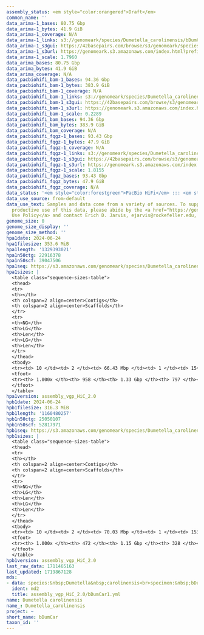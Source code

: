 ```yaml
---
assembly_status: <em style="color:orangered">Draft</em>
common_name: ''
data_arima-1_bases: 80.75 Gbp
data_arima-1_bytes: 41.9 GiB
data_arima-1_coverage: N/A
data_arima-1_links: s3://genomeark/species/Dumetella_carolinensis/bDumCar1/genomic_data/arima/<br>
data_arima-1_s3gui: https://42basepairs.com/browse/s3/genomeark/species/Dumetella_carolinensis/bDumCar1/genomic_data/arima/
data_arima-1_s3url: https://genomeark.s3.amazonaws.com/index.html?prefix=species/Dumetella_carolinensis/bDumCar1/genomic_data/arima/
data_arima-1_scale: 1.7960
data_arima_bases: 80.75 Gbp
data_arima_bytes: 41.9 GiB
data_arima_coverage: N/A
data_pacbiohifi_bam-1_bases: 94.36 Gbp
data_pacbiohifi_bam-1_bytes: 383.9 GiB
data_pacbiohifi_bam-1_coverage: N/A
data_pacbiohifi_bam-1_links: s3://genomeark/species/Dumetella_carolinensis/bDumCar1/genomic_data/pacbio_hifi/<br>
data_pacbiohifi_bam-1_s3gui: https://42basepairs.com/browse/s3/genomeark/species/Dumetella_carolinensis/bDumCar1/genomic_data/pacbio_hifi/
data_pacbiohifi_bam-1_s3url: https://genomeark.s3.amazonaws.com/index.html?prefix=species/Dumetella_carolinensis/bDumCar1/genomic_data/pacbio_hifi/
data_pacbiohifi_bam-1_scale: 0.2289
data_pacbiohifi_bam_bases: 94.36 Gbp
data_pacbiohifi_bam_bytes: 383.9 GiB
data_pacbiohifi_bam_coverage: N/A
data_pacbiohifi_fqgz-1_bases: 93.43 Gbp
data_pacbiohifi_fqgz-1_bytes: 47.9 GiB
data_pacbiohifi_fqgz-1_coverage: N/A
data_pacbiohifi_fqgz-1_links: s3://genomeark/species/Dumetella_carolinensis/bDumCar1/genomic_data/pacbio_hifi/<br>
data_pacbiohifi_fqgz-1_s3gui: https://42basepairs.com/browse/s3/genomeark/species/Dumetella_carolinensis/bDumCar1/genomic_data/pacbio_hifi/
data_pacbiohifi_fqgz-1_s3url: https://genomeark.s3.amazonaws.com/index.html?prefix=species/Dumetella_carolinensis/bDumCar1/genomic_data/pacbio_hifi/
data_pacbiohifi_fqgz-1_scale: 1.8155
data_pacbiohifi_fqgz_bases: 93.43 Gbp
data_pacbiohifi_fqgz_bytes: 47.9 GiB
data_pacbiohifi_fqgz_coverage: N/A
data_status: '<em style="color:forestgreen">PacBio HiFi</em> ::: <em style="color:forestgreen">Arima</em>'
data_use_source: from-default
data_use_text: Samples and data come from a variety of sources. To support fair and
  productive use of this data, please abide by the <a href="https://genome10k.soe.ucsc.edu/data-use-policies/">Data
  Use Policy</a> and contact Erich D. Jarvis, ejarvis@rockefeller.edu, with any questions.
genome_size: 0
genome_size_display: ''
genome_size_method: ''
hpa1date: 2024-06-24
hpa1filesize: 353.6 MiB
hpa1length: '1329393021'
hpa1n50ctg: 22916378
hpa1n50scf: 39047506
hpa1seq: https://s3.amazonaws.com/genomeark/species/Dumetella_carolinensis/bDumCar1/assembly_vgp_HiC_2.0/bDumCar1.HiC.hap1.20240624.fasta.gz
hpa1sizes: |
  <table class="sequence-sizes-table">
  <thead>
  <tr>
  <th></th>
  <th colspan=2 align=center>Contigs</th>
  <th colspan=2 align=center>Scaffolds</th>
  </tr>
  <tr>
  <th>NG</th>
  <th>LG</th>
  <th>Len</th>
  <th>LG</th>
  <th>Len</th>
  </tr>
  </thead>
  <tbody>
  <tr><td> 10 </td><td> 2 </td><td> 66.43 Mbp </td><td> 1 </td><td> 154.73 Mbp </td></tr><tr><td> 20 </td><td> 5 </td><td> 50.11 Mbp </td><td> 2 </td><td> 121.04 Mbp </td></tr><tr><td> 30 </td><td> 7 </td><td> 43.53 Mbp </td><td> 4 </td><td> 78.99 Mbp </td></tr><tr><td> 40 </td><td> 11 </td><td> 28.60 Mbp </td><td> 5 </td><td> 75.11 Mbp </td></tr><tr style="background-color:#cccccc;"><td> 50 </td><td> 16 </td><td style="background-color:#88ff88;"> 22.92 Mbp </td><td> 8 </td><td style="background-color:#88ff88;"> 39.05 Mbp </td></tr><tr><td> 60 </td><td> 23 </td><td> 16.30 Mbp </td><td> 11 </td><td> 26.47 Mbp </td></tr><tr><td> 70 </td><td> 33 </td><td> 11.62 Mbp </td><td> 17 </td><td> 21.46 Mbp </td></tr><tr><td> 80 </td><td> 50 </td><td> 4.93 Mbp </td><td> 26 </td><td> 11.72 Mbp </td></tr><tr><td> 90 </td><td> 117 </td><td> 0.86 Mbp </td><td> 45 </td><td> 3.37 Mbp </td></tr><tr><td> 100 </td><td> 958 </td><td> 12.40 Kbp </td><td> 797 </td><td> 12.40 Kbp </td></tr></tbody>
  <tfoot>
  <tr><th> 1.000x </th><th> 958 </th><th> 1.33 Gbp </th><th> 797 </th><th> 1.33 Gbp </th></tr>
  </tfoot>
  </table>
hpa1version: assembly_vgp_HiC_2.0
hpb1date: 2024-06-24
hpb1filesize: 316.3 MiB
hpb1length: '1160480257'
hpb1n50ctg: 25050107
hpb1n50scf: 52817971
hpb1seq: https://s3.amazonaws.com/genomeark/species/Dumetella_carolinensis/bDumCar1/assembly_vgp_HiC_2.0/bDumCar1.HiC.hap2.20240624.fasta.gz
hpb1sizes: |
  <table class="sequence-sizes-table">
  <thead>
  <tr>
  <th></th>
  <th colspan=2 align=center>Contigs</th>
  <th colspan=2 align=center>Scaffolds</th>
  </tr>
  <tr>
  <th>NG</th>
  <th>LG</th>
  <th>Len</th>
  <th>LG</th>
  <th>Len</th>
  </tr>
  </thead>
  <tbody>
  <tr><td> 10 </td><td> 2 </td><td> 70.03 Mbp </td><td> 1 </td><td> 153.22 Mbp </td></tr><tr><td> 20 </td><td> 4 </td><td> 64.41 Mbp </td><td> 2 </td><td> 118.57 Mbp </td></tr><tr><td> 30 </td><td> 5 </td><td> 60.03 Mbp </td><td> 3 </td><td> 116.32 Mbp </td></tr><tr><td> 40 </td><td> 8 </td><td> 37.17 Mbp </td><td> 4 </td><td> 78.73 Mbp </td></tr><tr style="background-color:#cccccc;"><td> 50 </td><td> 12 </td><td style="background-color:#88ff88;"> 25.05 Mbp </td><td> 6 </td><td style="background-color:#88ff88;"> 52.82 Mbp </td></tr><tr><td> 60 </td><td> 17 </td><td> 17.34 Mbp </td><td> 9 </td><td> 32.33 Mbp </td></tr><tr><td> 70 </td><td> 25 </td><td> 12.67 Mbp </td><td> 14 </td><td> 21.83 Mbp </td></tr><tr><td> 80 </td><td> 36 </td><td> 7.98 Mbp </td><td> 21 </td><td> 12.63 Mbp </td></tr><tr><td> 90 </td><td> 63 </td><td> 1.93 Mbp </td><td> 34 </td><td> 5.25 Mbp </td></tr><tr><td> 100 </td><td> 472 </td><td> 21.57 Kbp </td><td> 328 </td><td> 21.57 Kbp </td></tr></tbody>
  <tfoot>
  <tr><th> 1.000x </th><th> 472 </th><th> 1.15 Gbp </th><th> 328 </th><th> 1.16 Gbp </th></tr>
  </tfoot>
  </table>
hpb1version: assembly_vgp_HiC_2.0
last_raw_data: 1711465163
last_updated: 1719867128
mds:
- data: species:&nbsp;Dumetella&nbsp;carolinensis<br>specimen:&nbsp;bDumCar1<br>projects:&nbsp;<br>&nbsp;&nbsp;-&nbsp;vgp<br>assembled_by_group:&nbsp;Rockefeller<br>data_location:&nbsp;S3<br>release_to:&nbsp;S3<br>combine_for_curation:&nbsp;true<br>hap1:&nbsp;s3://genomeark/species/Dumetella_carolinensis/bDumCar1/assembly_vgp_HiC_2.0/bDumCar1.HiC.hap1.20240627.fasta.gz<br>hap2:&nbsp;s3://genomeark/species/Dumetella_carolinensis/bDumCar1/assembly_vgp_HiC_2.0/bDumCar1.HiC.hap2.20240627.fasta.gz<br>pretext_hap1:&nbsp;s3://genomeark/species/Dumetella_carolinensis/bDumCar1/assembly_vgp_HiC_2.0/evaluation/hap1/pretext/bDumCar1_hap1_s2.pretext<br>pretext_hap2:&nbsp;s3://genomeark/species/Dumetella_carolinensis/bDumCar1/assembly_vgp_HiC_2.0/evaluation/hap2/pretext/bDumCar1_hap2_s2.pretext<br>kmer_spectra_img:&nbsp;s3://genomeark/species/Dumetella_carolinensis/bDumCar1/assembly_vgp_HiC_2.0/evaluation/merqury/bDumCar1_png/<br>mito:&nbsp;s3://genomeark/species/Dumetella_carolinensis/bDumCar1/assembly_MT_rockefeller/bDumCar1.MT.20240627.fasta.gz<br>pacbio_read_dir:&nbsp;s3://genomeark/species/Dumetella_carolinensis/bDumCar1/genomic_data/pacbio_hifi/<br>pacbio_read_type:&nbsp;hifi<br>pacbio_read_dir:&nbsp;s3://genomeark/species/Dumetella_carolinensis/bDumCar1/genomic_data/bionano/<br>hic_read_dir:&nbsp;s3://genomeark/species/Dumetella_carolinensis/bDumCar1/genomic_data/arima/<br>pipeline:&nbsp;<br>&nbsp;&nbsp;-&nbsp;hifiasm&nbsp;(0.19.8+galaxy1)<br>&nbsp;&nbsp;-&nbsp;solve&nbsp;(3.7)<br>&nbsp;&nbsp;-&nbsp;yahs&nbsp;(1.2a.2+galaxy1)<br>notes:&nbsp;This&nbsp;was&nbsp;a&nbsp;Hifiasm-HiC&nbsp;assembly&nbsp;of&nbsp;bDumCar1,&nbsp;resulting&nbsp;in&nbsp;two&nbsp;complete&nbsp;haplotypes.&nbsp;This&nbsp;sample&nbsp;had&nbsp;bionano&nbsp;data.&nbsp;The&nbsp;HiC&nbsp;prep&nbsp;kit&nbsp;used&nbsp;was&nbsp;Arima,&nbsp;so&nbsp;the&nbsp;HiC&nbsp;reads&nbsp;require&nbsp;trimming&nbsp;5&nbsp;bp&nbsp;off&nbsp;the&nbsp;5'&nbsp;end.&nbsp;The&nbsp;assembly&nbsp;was&nbsp;performed&nbsp;on&nbsp;the&nbsp;Rockefeller&nbsp;University&nbsp;VGL&nbsp;instance.&nbsp;The&nbsp;VGL&nbsp;ID&nbsp;for&nbsp;this&nbsp;individual&nbsp;is&nbsp;VGL-bDumCar2.<br>
  ident: md2
  title: assembly_vgp_HiC_2.0/bDumCar1.yml
name: Dumetella carolinensis
name_: Dumetella_carolinensis
project: ~
short_name: bDumCar
taxon_id: ''
---
```

